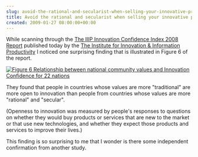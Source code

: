 ```yaml
---  
slug: avoid-the-rational-and-secularist-when-selling-your-innovative-product-or-servic
title: Avoid the rational and secularist when selling your innovative product or service?
created: 2009-01-27 08:00:00+00:00
---  
```

While scanning through the [The IIIP Innovation Confidence Index 2008 Report](http://unpan1.un.org/intradoc/groups/public/documents/apcity/unpan035105.pdf) published today by the [The Institute for Innovation & Information Productivity](http://www.iii-p.org/) I noticed one surprising finding that is illustrated in Figure 6 of the report.

[![Figure 6 Relationship between national community values and Innovation Confidence for 22 nations](http://www.eamonn.org/blog/wp-content/uploads/2009/01/iiip08-fig61.png)](http://www.eamonn.org/blog/wp-content/uploads/2009/01/iiip08-fig61.png)

They found that people in countries whose values are more "traditional" are more open to innovation than people from countries whose values are more "rational" and "secular".

(Openness to innovation was measured by people's responses to questions on whether they would buy products or services that are new to the market or that use new technologies, and whether they expect those products and services to improve their lives.)

This finding is so surprising to me that I wonder is there some independent confirmation from another study.



